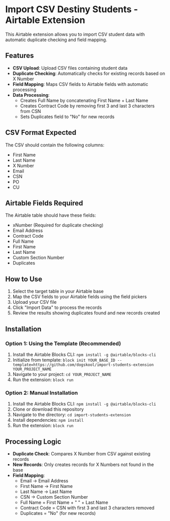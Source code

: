 # Import CSV Destiny Students - Airtable Extension

This Airtable extension allows you to import CSV student data with automatic duplicate checking and field mapping.

## Features

- **CSV Upload**: Upload CSV files containing student data
- **Duplicate Checking**: Automatically checks for existing records based on X Number
- **Field Mapping**: Maps CSV fields to Airtable fields with automatic processing
- **Data Processing**: 
  - Creates Full Name by concatenating First Name + Last Name
  - Creates Contract Code by removing first 3 and last 3 characters from CSN
  - Sets Duplicates field to "No" for new records

## CSV Format Expected

The CSV should contain the following columns:
- First Name
- Last Name  
- X Number
- Email
- CSN
- PO
- CU

## Airtable Fields Required

The Airtable table should have these fields:
- xNumber (Required for duplicate checking)
- Email Address
- Contract Code
- Full Name
- First Name
- Last Name
- Custom Section Number
- Duplicates

## How to Use

1. Select the target table in your Airtable base
2. Map the CSV fields to your Airtable fields using the field pickers
3. Upload your CSV file
4. Click "Import Data" to process the records
5. Review the results showing duplicates found and new records created

## Installation

### Option 1: Using the Template (Recommended)

1. Install the Airtable Blocks CLI: `npm install -g @airtable/blocks-cli`
2. Initialize from template: `block init YOUR_BASE_ID --template=https://github.com/dogskool/import-students-extension YOUR_PROJECT_NAME`
3. Navigate to your project: `cd YOUR_PROJECT_NAME`
4. Run the extension: `block run`

### Option 2: Manual Installation

1. Install the Airtable Blocks CLI: `npm install -g @airtable/blocks-cli`
2. Clone or download this repository
3. Navigate to the directory: `cd import-students-extension`
4. Install dependencies: `npm install`
5. Run the extension: `block run`

## Processing Logic

- **Duplicate Check**: Compares X Number from CSV against existing records
- **New Records**: Only creates records for X Numbers not found in the base
- **Field Mapping**:
  - Email → Email Address
  - First Name → First Name
  - Last Name → Last Name
  - CSN → Custom Section Number
  - Full Name = First Name + " " + Last Name
  - Contract Code = CSN with first 3 and last 3 characters removed
  - Duplicates = "No" (for new records)
